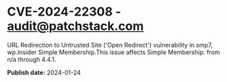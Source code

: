 # CVE-2024-22308 - audit@patchstack.com

URL Redirection to Untrusted Site ('Open Redirect') vulnerability in smp7, wp.Insider Simple Membership.This issue affects Simple Membership: from n/a through 4.4.1.



**Publish date:** 2024-01-24
